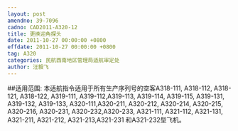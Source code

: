 ```yaml
---
layout: post
amendno: 39-7096
cadno: CAD2011-A320-12
title: 更换迎角探头
date: 2011-10-27 00:00:00 +0800
effdate: 2011-10-27 00:00:00 +0800
tag: A320
categories: 民航西南地区管理局适航审定处
author: 汪毅飞
---
```


##适用范围:
本适航指令适用于所有生产序列号的空客A318-111, A318-112,
A318-121,  A318-122,  A319-111,  A319-112,A319-113,  A319-114,
A319-115,  A319-131,  A319-132,  A319-133,  A320-111,A320-211,
A320-212,  A320-214,  A320-215,  A320-216,  A320-231,
A320-232,A320-233, A321-111, A321-112, A321-131, A321-211, A321-212, A321-213,A321-231 和A321-232型飞机。

